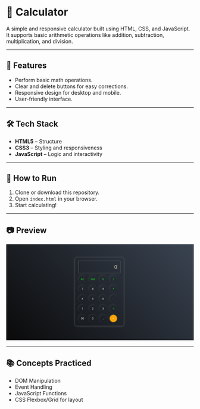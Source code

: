 # 🧮 Calculator

A simple and responsive calculator built using HTML, CSS, and JavaScript.  
It supports basic arithmetic operations like addition, subtraction, multiplication, and division.

---

## 🎯 Features

- Perform basic math operations.
- Clear and delete buttons for easy corrections.
- Responsive design for desktop and mobile.
- User-friendly interface.

---

## 🛠 Tech Stack

- **HTML5** – Structure
- **CSS3** – Styling and responsiveness
- **JavaScript** – Logic and interactivity

---

## 🚀 How to Run

1. Clone or download this repository.
2. Open `index.html` in your browser.
3. Start calculating!

---

## 📷 Preview

![Calculator Screenshot](image.png)

---

## 📚 Concepts Practiced

- DOM Manipulation
- Event Handling
- JavaScript Functions
- CSS Flexbox/Grid for layout
